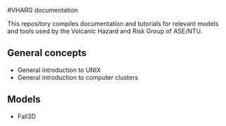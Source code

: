 #VHARG documentation

This repository compiles documentation and tutorials for relevant models and tools used by the Volcanic Hazard and Risk Group of ASE/NTU.

## General concepts
- General introduction to UNIX
- General introduction to computer clusters

## Models
- Fall3D 
